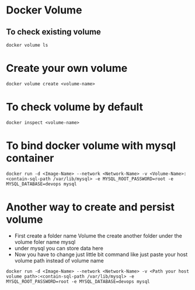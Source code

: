 # Docker Volume 
## To check existing volume 
```
docker volume ls
```
# Create your own volume 
```
docker volume create <volume-name>

```
# To check volume by default 
```
docker inspect <volume-name>
```

# To bind docker volume with mysql container 
```
docker run -d <Image-Name> --network <Network-Name> -v <Volume-Name>:<contain-sql-path /var/lib/mysql> -e MYSQL_ROOT_PASSWORD=root -e MYSQL_DATABASE=devops mysql
```

# Another way to create and persist volume 
- First create a folder name Volume the create another folder under the volume foler name mysql 
- under mysql you can store data here 
- Now you have to change just little bit command like just paste your host volume path instead of volume name 
```
docker run -d <Image-Name> --network <Network-Name> -v <Path your host volume path>:<contain-sql-path /var/lib/mysql> -e MYSQL_ROOT_PASSWORD=root -e MYSQL_DATABASE=devops mysql
```
